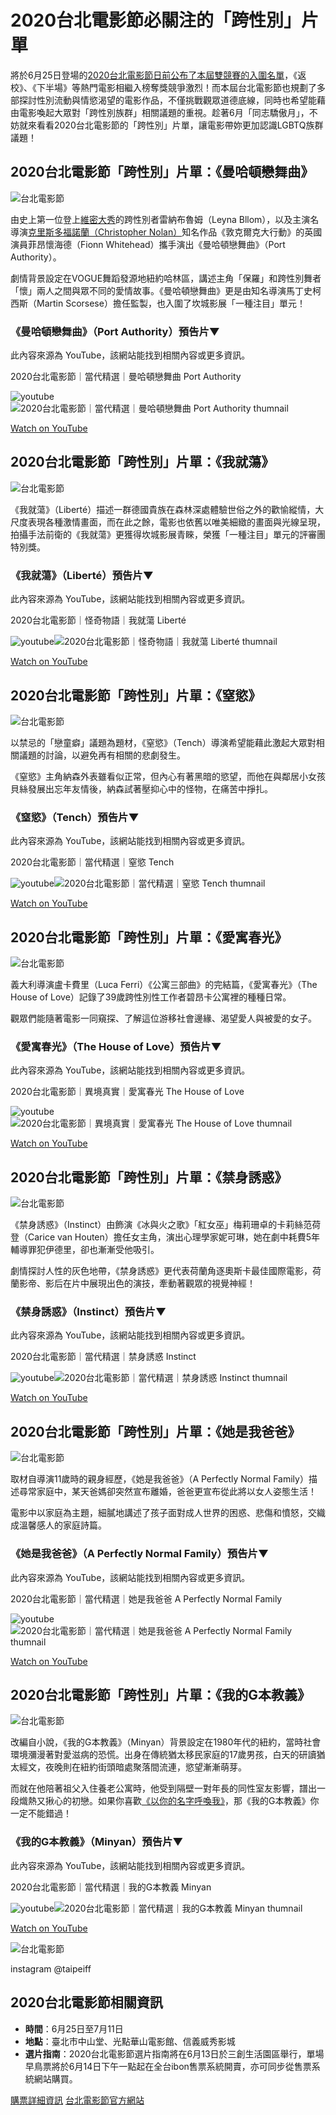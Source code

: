 # 2020台北電影節必關注的「跨性別」片單

將於6月25日登場的[2020台北電影節日前公布了本屆雙競賽的入圍名單](https://www.harpersbazaar.com/tw/culture/filmandmusic/g32486527/2020-taipei-flim-festival-nomination/)，《返校》、《下半場》等熱門電影相繼入榜奪獎競爭激烈！而本屆台北電影節也規劃了多部探討性別流動與情慾渴望的電影作品，不僅挑戰觀眾道德底線，同時也希望能藉由電影喚起大眾對「跨性別族群」相關議題的重視。趁著6月「同志驕傲月」，不妨就來看看2020台北電影節的「跨性別」片單，讓電影帶妳更加認識LGBTQ族群議題！

## 2020台北電影節「跨性別」片單：《曼哈頓戀舞曲》

![台北電影節](https://hips.hearstapps.com/hmg-prod/images/曼哈頓戀舞曲-由跨性別者雷娜-布魯姆詮釋-媚-力萬千的舞后-台北電影節提供-1591596513.jpg?crop=1xw:1xh;center,top&resize=980:*)

由史上第一位登上[維密大秀](https://www.harpersbazaar.com/tw/fashion/news/g31907533/victorias-secret-diversity-new-campaign/)的跨性別者雷納布魯姆（Leyna Bllom），以及主演名導演[克里斯多福諾蘭（Christopher Nolan）](https://www.harpersbazaar.com/tw/culture/drama/g32679407/tenet-trailer-explained/)知名作品《敦克爾克大行動》的英國演員菲昂懷海德（Fionn Whitehead）攜手演出《曼哈頓戀舞曲》（Port Authority）。

劇情背景設定在VOGUE舞蹈發源地紐約哈林區，講述主角「保羅」和跨性別舞者「懷」兩人之間與眾不同的愛情故事。《曼哈頓戀舞曲》更是由知名導演馬丁史柯西斯（Martin Scorsese）擔任監製，也入圍了坎城影展「一種注目」單元！

### 《曼哈頓戀舞曲》（Port Authority）預告片▼

此內容來源為 YouTube，該網站能找到相關內容或更多資訊。

2020台北電影節｜當代精選｜曼哈頓戀舞曲 Port Authority

![youtube](/_assets/design-tokens/fre/static/icons/social/youtube.ce3e1ae.svg?primary=%2523000000&secondary=%2523ffffff)![2020台北電影節｜當代精選｜曼哈頓戀舞曲 Port Authority thumnail](https://img.youtube.com/vi/FESTVZ0YyOk/hqdefault.jpg)

[Watch on YouTube](https://www.youtube.com/watch?v=FESTVZ0YyOk)

## 2020台北電影節「跨性別」片單：《我就蕩》

![台北電影節](https://hips.hearstapps.com/hmg-prod/images/我就蕩-描繪18世紀一群德國貴族在森林深處-就地取材-體驗世俗之外的歡愉縱情-台北電影節提供-1591596513.jpg?crop=1xw:1xh;center,top&resize=980:*)

《我就蕩》（Liberté）描述一群德國貴族在森林深處體驗世俗之外的歡愉縱情，大尺度表現各種激情畫面，而在此之餘，電影也依舊以唯美細緻的畫面與光線呈現，拍攝手法前衛的《我就蕩》更獲得坎城影展青睞，榮獲「一種注目」單元的評審團特別獎。

### 《我就蕩》（Liberté）預告片▼

此內容來源為 YouTube，該網站能找到相關內容或更多資訊。

2020台北電影節｜怪奇物語｜我就蕩 Liberté

![youtube](/_assets/design-tokens/fre/static/icons/social/youtube.ce3e1ae.svg?primary=%2523000000&secondary=%2523ffffff)![2020台北電影節｜怪奇物語｜我就蕩 Liberté thumnail](https://img.youtube.com/vi/BgB_l7rAe98/hqdefault.jpg)

[Watch on YouTube](https://www.youtube.com/watch?v=BgB_l7rAe98)

## 2020台北電影節「跨性別」片單：《窒慾》

![台北電影節](https://hips.hearstapps.com/hmg-prod/images/窒慾-大膽碰觸當代最令人不安與不適的戀童癖議題-台北電影節提供-1591596512.jpg?crop=1xw:1xh;center,top&resize=980:*)

以禁忌的「戀童癖」議題為題材，《窒慾》（Tench）導演希望能藉此激起大眾對相關議題的討論，以避免再有相關的悲劇發生。

《窒慾》主角納森外表雖看似正常，但內心有著黑暗的慾望，而他在與鄰居小女孩貝絲發展出忘年友情後，納森試著壓抑心中的怪物，在痛苦中掙扎。

### 《窒慾》（Tench）預告片▼

此內容來源為 YouTube，該網站能找到相關內容或更多資訊。

2020台北電影節｜當代精選｜窒慾 Tench

![youtube](/_assets/design-tokens/fre/static/icons/social/youtube.ce3e1ae.svg?primary=%2523000000&secondary=%2523ffffff)![2020台北電影節｜當代精選｜窒慾 Tench thumnail](https://img.youtube.com/vi/KeC5MtO8sZY/hqdefault.jpg)

[Watch on YouTube](https://www.youtube.com/watch?v=KeC5MtO8sZY)

## 2020台北電影節「跨性別」片單：《愛寓春光》

![台北電影節](https://hips.hearstapps.com/hmg-prod/images/愛寓春光-記錄39歲跨性別性工作者碧昂卡公寓裡的日常-台北電影節提供-1591596512.jpg?crop=1xw:1xh;center,top&resize=980:*)

義大利導演盧卡費里（Luca Ferri）《公寓三部曲》的完結篇，《愛寓春光》（The House of Love）記錄了39歲跨性別性工作者碧昂卡公寓裡的種種日常。

觀眾們能隨著電影一同窺探、了解這位游移社會邊緣、渴望愛人與被愛的女子。

### 《愛寓春光》（The House of Love）預告片▼

此內容來源為 YouTube，該網站能找到相關內容或更多資訊。

2020台北電影節｜異境真實｜愛寓春光 The House of Love

![youtube](/_assets/design-tokens/fre/static/icons/social/youtube.ce3e1ae.svg?primary=%2523000000&secondary=%2523ffffff)![2020台北電影節｜異境真實｜愛寓春光 The House of Love thumnail](https://img.youtube.com/vi/4PrSxDBALBA/hqdefault.jpg)

[Watch on YouTube](https://www.youtube.com/watch?v=4PrSxDBALBA)

## 2020台北電影節「跨性別」片單：《禁身誘惑》

![台北電影節](https://hips.hearstapps.com/hmg-prod/images/代表荷蘭角逐奧斯卡最佳國際影片的-禁身誘惑-探究人性灰色地帶-台北電影節提供-1591596514.jpg?crop=1xw:1xh;center,top&resize=980:*)

《禁身誘惑》（Instinct）由飾演《冰與火之歌》「紅女巫」梅莉珊卓的卡莉絲范荷登（Carice van Houten）擔任女主角，演出心理學家妮可琳，她在劇中耗費5年輔導罪犯伊德里，卻也漸漸受他吸引。

劇情探討人性的灰色地帶，《禁身誘惑》更代表荷蘭角逐奧斯卡最佳國際電影，荷蘭影帝、影后在片中展現出色的演技，牽動著觀眾的視覺神經！

### 《禁身誘惑》（Instinct）預告片▼

此內容來源為 YouTube，該網站能找到相關內容或更多資訊。

2020台北電影節｜當代精選｜禁身誘惑 Instinct

![youtube](/_assets/design-tokens/fre/static/icons/social/youtube.ce3e1ae.svg?primary=%2523000000&secondary=%2523ffffff)![2020台北電影節｜當代精選｜禁身誘惑 Instinct thumnail](https://img.youtube.com/vi/w-EQEIQFLbU/hqdefault.jpg)

[Watch on YouTube](https://www.youtube.com/watch?v=w-EQEIQFLbU)

## 2020台北電影節「跨性別」片單：《她是我爸爸》

![台北電影節](https://hips.hearstapps.com/hmg-prod/images/她是我爸爸-取材自導演父親在她11歲時變性的真實家庭經歷-台北電影節提供-1591596513.jpg?crop=1xw:1xh;center,top&resize=980:*)

取材自導演11歲時的親身經歷，《她是我爸爸》（A Perfectly Normal Family）描述尋常家庭中，某天爸媽卻突然宣布離婚，爸爸更宣布從此將以女人姿態生活！

電影中以家庭為主題，細膩地講述了孩子面對成人世界的困惑、悲傷和憤怒，交織成溫馨感人的家庭詩篇。

### 《她是我爸爸》（A Perfectly Normal Family）預告片▼

此內容來源為 YouTube，該網站能找到相關內容或更多資訊。

2020台北電影節｜當代精選｜她是我爸爸 A Perfectly Normal Family

![youtube](/_assets/design-tokens/fre/static/icons/social/youtube.ce3e1ae.svg?primary=%2523000000&secondary=%2523ffffff)![2020台北電影節｜當代精選｜她是我爸爸 A Perfectly Normal Family thumnail](https://img.youtube.com/vi/hQyQ6bfYYY4/hqdefault.jpg)

[Watch on YouTube](https://www.youtube.com/watch?v=hQyQ6bfYYY4)

## 2020台北電影節「跨性別」片單：《我的G本教義》

![台北電影節](https://hips.hearstapps.com/hmg-prod/images/我的g本教義-架構在1980年代紐約愛滋恐慌蔓延的時空-17歲猶太男孩探索性的渴望-台北電影節提供-1591596514.jpg?crop=1xw:1xh;center,top&resize=980:*)

改編自小說，《我的G本教義》（Minyan）背景設定在1980年代的紐約，當時社會環境瀰漫著對愛滋病的恐慌。出身在傳統猶太移民家庭的17歲男孩，白天的研讀猶太經文，夜晚則在紐約街頭暗處聚落間流連，慾望漸漸萌芽。

而就在他陪著祖父入住養老公寓時，他受到隔壁一對年長的同性室友影響，譜出一段熾熱又揪心的初戀。如果你喜歡[《以你的名字呼喚我》](https://www.harpersbazaar.com/tw/culture/filmandmusic/g32062702/timothee-chalamet-armie-hammer-return-to-call-me-by-your-name-sequel/)，那《我的G本教義》你一定不能錯過！

### 《我的G本教義》（Minyan）預告片▼

此內容來源為 YouTube，該網站能找到相關內容或更多資訊。

2020台北電影節｜當代精選｜我的G本教義 Minyan

![youtube](/_assets/design-tokens/fre/static/icons/social/youtube.ce3e1ae.svg?primary=%2523000000&secondary=%2523ffffff)![2020台北電影節｜當代精選｜我的G本教義 Minyan thumnail](https://img.youtube.com/vi/P0GO-x0m7wY/hqdefault.jpg)

[Watch on YouTube](https://www.youtube.com/watch?v=P0GO-x0m7wY)

![台北電影節](https://hips.hearstapps.com/hmg-prod/images/taipeiff-94889070-268365104291483-7746048136386309695-n-1591602489.jpg?crop=1xw:1xh;center,top&resize=980:*)

instagram @taipeiff

## 2020台北電影節相關資訊

- **時間**：6月25日至7月11日
- **地點**：臺北市中山堂、光點華山電影館、信義威秀影城
- **選片指南**：2020台北電影節選片指南將在6月13日於三創生活園區舉行，單場早鳥票將於6月14日下午一點起在全台ibon售票系統開賣，亦可同步從售票系統網站購買。

[購票詳細資訊](https://www.taipeiff.taipei/content.aspx?id=965fb7c8-d978-4805-8b62-d6e858584928&pid=08688fa4-734e-4889-9653-bc29a7b6623a) [台北電影節官方網站](https://www.taipeiff.taipei/index.aspx)